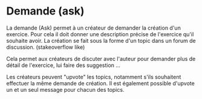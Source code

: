 # Demande (ask)

La demande (Ask) permet à un créateur de demander la création d'un exercice. Pour cela il doit donner une description précise de l'exercice qu'il souhaite avoir. La création se fait sous la forme d'un topic dans un forum de discussion. (stakeoverflow like)

Cela permet aux créateurs de discuter avec l'auteur pour demander plus de détail de l'exercice, lui faire des suggestion ...

Les créateurs peuvent "upvote" les topics, notamment s'ils souhaitent effectuer la même demande de création. Il est également possible d'upvote un et un seul message pour chacun des topics. 

<!---
Author : Hugo
Validator :
-->
